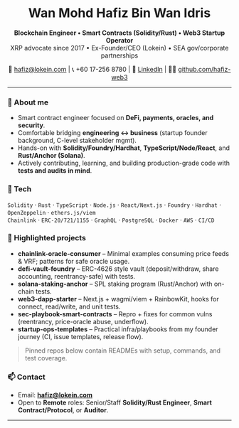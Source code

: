 <h1 align="center">Wan Mohd Hafiz Bin Wan Idris</h1>

<p align="center">
  <b>Blockchain Engineer • Smart Contracts (Solidity/Rust) • Web3 Startup Operator</b><br/>
  XRP advocate since 2017 • Ex-Founder/CEO (Lokein) • SEA gov/corporate partnerships
</p>

<p align="center">
  📧 <a href="mailto:hafiz@lokein.com">hafiz@lokein.com</a> |
  📞 +60 17-256 8780 |
  🔗 <a href="https://www.linkedin.com/in/wanmohdhafizwanidris/">LinkedIn</a> |
  👨‍💻 <a href="https://github.com/hafiz-web3">github.com/hafiz-web3</a>
</p>

---

### 👋 About me
- Smart contract engineer focused on **DeFi, payments, oracles, and security**.
- Comfortable bridging **engineering ↔ business** (startup founder background, C-level stakeholder mgmt).
- Hands-on with **Solidity/Foundry/Hardhat**, **TypeScript/Node/React**, and **Rust/Anchor (Solana)**.
- Actively contributing, learning, and building production-grade code with **tests and audits in mind**.

### 🔧 Tech
`Solidity` · `Rust` · `TypeScript` · `Node.js` · `React/Next.js` · `Foundry` · `Hardhat` · `OpenZeppelin` · `ethers.js/viem`  
`Chainlink` · `ERC-20/721/1155` · `GraphQL` · `PostgreSQL` · `Docker` · `AWS` · `CI/CD`

### 🚀 Highlighted projects
- **chainlink-oracle-consumer** – Minimal examples consuming price feeds & VRF; patterns for safe oracle usage.
- **defi-vault-foundry** – ERC-4626 style vault (deposit/withdraw, share accounting, reentrancy-safe) with tests.
- **solana-staking-anchor** – SPL staking program (Rust/Anchor) with on-chain tests.
- **web3-dapp-starter** – Next.js + wagmi/viem + RainbowKit, hooks for connect, read/write, and unit tests.
- **sec-playbook-smart-contracts** – Repro + fixes for common vulns (reentrancy, price-oracle abuse, underflow).
- **startup-ops-templates** – Practical infra/playbooks from my founder journey (CI, issue templates, release flow).

> Pinned repos below contain READMEs with setup, commands, and test coverage.

### 📫 Contact
- Email: **hafiz@lokein.com**
- Open to **Remote** roles: Senior/Staff **Solidity/Rust Engineer**, **Smart Contract/Protocol**, or **Auditor**.

---
